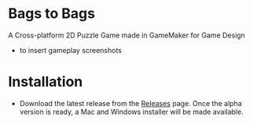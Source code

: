 # Bags to Bags
A Cross-platform 2D Puzzle Game made in GameMaker for Game Design
- to insert gameplay screenshots

# Installation
- Download the latest release from the [Releases](https://github.com/ianfromdover/bags-to-bags/releases) page. Once the alpha version is ready, a Mac and Windows installer will be made available.
